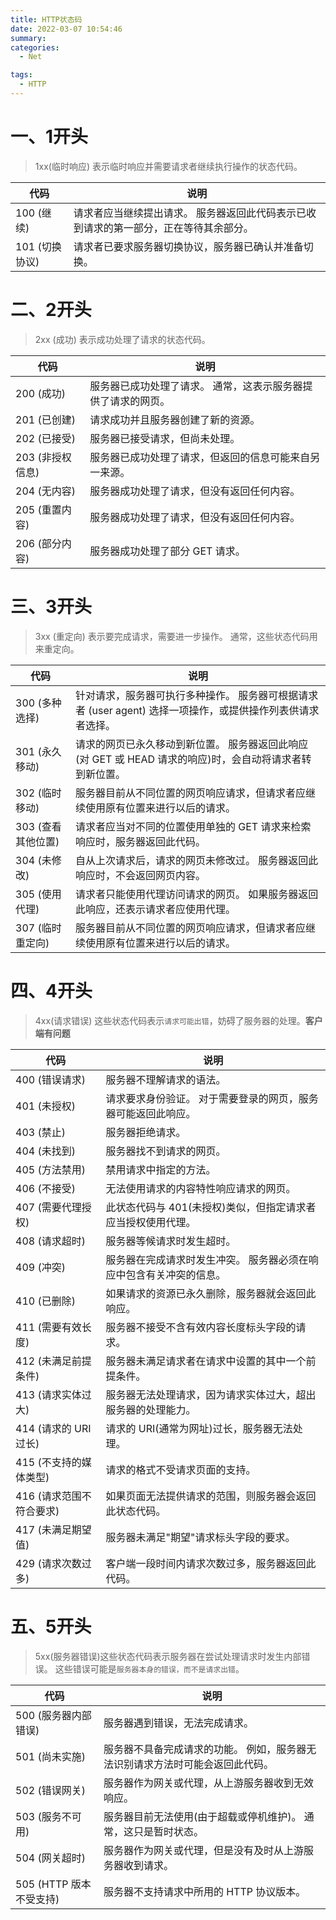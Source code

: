 ```yaml
---
title: HTTP状态码
date: 2022-03-07 10:54:46
summary: 
categories: 
  - Net

tags:
  - HTTP
---
```


# **一、1开头**

> 1xx(临时响应) 表示临时响应并需要请求者继续执行操作的状态代码。

| 代码           | 说明                                                         |
| -------------- | ------------------------------------------------------------ |
| 100 (继续)     | 请求者应当继续提出请求。 服务器返回此代码表示已收到请求的第一部分，正在等待其余部分。 |
| 101 (切换协议) | 请求者已要求服务器切换协议，服务器已确认并准备切换。         |

# **二、2开头**

> 2xx (成功) 表示成功处理了请求的状态代码。

| 代码             | 说明                                                         |
| ---------------- | ------------------------------------------------------------ |
| 200 (成功)       | 服务器已成功处理了请求。 通常，这表示服务器提供了请求的网页。 |
| 201 (已创建)     | 请求成功并且服务器创建了新的资源。                           |
| 202 (已接受)     | 服务器已接受请求，但尚未处理。                               |
| 203 (非授权信息) | 服务器已成功处理了请求，但返回的信息可能来自另一来源。       |
| 204 (无内容)     | 服务器成功处理了请求，但没有返回任何内容。                   |
| 205 (重置内容)   | 服务器成功处理了请求，但没有返回任何内容。                   |
| 206 (部分内容)   | 服务器成功处理了部分 GET 请求。                              |

# **三、3开头**

> 3xx (重定向) 表示要完成请求，需要进一步操作。 通常，这些状态代码用来重定向。

| 代码               | 说明                                                         |
| ------------------ | ------------------------------------------------------------ |
| 300 (多种选择)     | 针对请求，服务器可执行多种操作。 服务器可根据请求者 (user agent) 选择一项操作，或提供操作列表供请求者选择。 |
| 301 (永久移动)     | 请求的网页已永久移动到新位置。 服务器返回此响应(对 GET 或 HEAD 请求的响应)时，会自动将请求者转到新位置。 |
| 302 (临时移动)     | 服务器目前从不同位置的网页响应请求，但请求者应继续使用原有位置来进行以后的请求。 |
| 303 (查看其他位置) | 请求者应当对不同的位置使用单独的 GET 请求来检索响应时，服务器返回此代码。 |
| 304 (未修改)       | 自从上次请求后，请求的网页未修改过。 服务器返回此响应时，不会返回网页内容。 |
| 305 (使用代理)     | 请求者只能使用代理访问请求的网页。 如果服务器返回此响应，还表示请求者应使用代理。 |
| 307 (临时重定向)   | 服务器目前从不同位置的网页响应请求，但请求者应继续使用原有位置来进行以后的请求。 |

# **四、4开头**

> 4xx(请求错误) 这些状态代码表示`请求可能出错`，妨碍了服务器的处理。**客户端有问题**

| 代码                     | 说明                                                         |
| ------------------------ | ------------------------------------------------------------ |
| 400 (错误请求)           | 服务器不理解请求的语法。                                     |
| 401 (未授权)             | 请求要求身份验证。 对于需要登录的网页，服务器可能返回此响应。 |
| 403 (禁止)               | 服务器拒绝请求。                                             |
| 404 (未找到)             | 服务器找不到请求的网页。                                     |
| 405 (方法禁用)           | 禁用请求中指定的方法。                                       |
| 406 (不接受)             | 无法使用请求的内容特性响应请求的网页。                       |
| 407 (需要代理授权)       | 此状态代码与 401(未授权)类似，但指定请求者应当授权使用代理。 |
| 408 (请求超时)           | 服务器等候请求时发生超时。                                   |
| 409 (冲突)               | 服务器在完成请求时发生冲突。 服务器必须在响应中包含有关冲突的信息。 |
| 410 (已删除)             | 如果请求的资源已永久删除，服务器就会返回此响应。             |
| 411 (需要有效长度)       | 服务器不接受不含有效内容长度标头字段的请求。                 |
| 412 (未满足前提条件)     | 服务器未满足请求者在请求中设置的其中一个前提条件。           |
| 413 (请求实体过大)       | 服务器无法处理请求，因为请求实体过大，超出服务器的处理能力。 |
| 414 (请求的 URI 过长)    | 请求的 URI(通常为网址)过长，服务器无法处理。                 |
| 415 (不支持的媒体类型)   | 请求的格式不受请求页面的支持。                               |
| 416 (请求范围不符合要求) | 如果页面无法提供请求的范围，则服务器会返回此状态代码。       |
| 417 (未满足期望值)       | 服务器未满足"期望"请求标头字段的要求。                       |
| 429 (请求次数过多)       | 客户端一段时间内请求次数过多，服务器返回此代码。             |

# **五、5开头**

> 5xx(服务器错误)这些状态代码表示服务器在尝试处理请求时发生内部错误。 这些错误可能是`服务器本身的错误，而不是请求出错`。

| 代码                    | 说明                                                         |
| ----------------------- | ------------------------------------------------------------ |
| 500 (服务器内部错误)    | 服务器遇到错误，无法完成请求。                               |
| 501 (尚未实施)          | 服务器不具备完成请求的功能。 例如，服务器无法识别请求方法时可能会返回此代码。 |
| 502 (错误网关)          | 服务器作为网关或代理，从上游服务器收到无效响应。             |
| 503 (服务不可用)        | 服务器目前无法使用(由于超载或停机维护)。 通常，这只是暂时状态。 |
| 504 (网关超时)          | 服务器作为网关或代理，但是没有及时从上游服务器收到请求。     |
| 505 (HTTP 版本不受支持) | 服务器不支持请求中所用的 HTTP 协议版本。                     |

